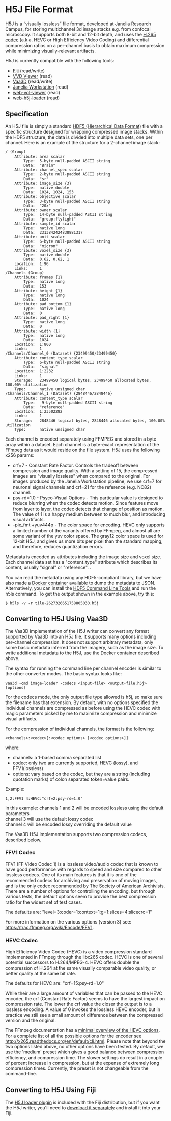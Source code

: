 # H5J File Format

H5J is a “visually lossless” file format, developed at Janelia Research Campus, for storing multichannel 3d image stacks e.g. from confocal microscopy. It supports both 8-bit and 12-bit depth, and uses the [H.265 codec](https://en.wikipedia.org/wiki/High_Efficiency_Video_Coding) (a.k.a. HEVC or High Efficiency Video Coding) and differential compression ratios on a per-channel basis to obtain maximum compression while minimizing visually-relevant artifacts.

H5J is currently compatible with the following tools:
* [Fiji](https://fiji.sc/) (read/write)
* [VVD Viewer](https://github.com/takashi310/VVD_Viewer) (read)
* [Vaa3D](https://github.com/Vaa3D/release) (read/write)
* [Janelia Workstation](https://github.com/JaneliaSciComp/workstation) (read)
* [web-vol-viewer](https://github.com/JaneliaSciComp/web-vol-viewer) (read)
* [web-h5j-loader](https://github.com/JaneliaSciComp/web-h5j-loader) (read)


## Specification

An H5J file is simply a standard [HDF5 (Hierarchical Data Format)](https://en.wikipedia.org/wiki/Hierarchical_Data_Format) file with a specific structure designed for wrapping compressed image stacks. Within the HDF5 structure, the data is divided into multiple data sets, one per channel. Here is an example of the structure for a 2-channel image stack:

```
/ (Group)
    Attribute: area scalar
        Type:  5-byte null-padded ASCII string
        Data:  "Brain"
    Attribute: channel_spec scalar
        Type:  2-byte null-padded ASCII string
        Data:  "sr"
    Attribute: image_size {3}
        Type:  native double
        Data:  1024, 1024, 153
    Attribute: objective scalar
        Type:  3-byte null-padded ASCII string
        Data:  "20x"
    Attribute: owner scalar
        Type:  14-byte null-padded ASCII string
        Data:  "group:flylight"
    Attribute: sample_id scalar
        Type:  native long
        Data:  2313842424838881317
    Attribute: unit scalar
        Type:  6-byte null-padded ASCII string
        Data:  "micron"
    Attribute: voxel_size {3}
        Type:  native double
        Data:  0.62, 0.62, 1
    Location:  1:96
    Links:     1
/Channels (Group)
    Attribute: frames {1}
        Type:  native long
        Data:  153
    Attribute: height {1}
        Type:  native long
        Data:  1024
    Attribute: pad_bottom {1}
        Type:  native long
        Data:  0
    Attribute: pad_right {1}
        Type:  native long
        Data:  0
    Attribute: width {1}
        Type:  native long
        Data:  1024
    Location:  1:800
    Links:     1
/Channels/Channel_0 (Dataset) {23499450/23499450}
    Attribute: content_type scalar
        Type:  6-byte null-padded ASCII string
        Data:  "signal"
    Location:  1:2232
    Links:     1
    Storage:   23499450 logical bytes, 23499450 allocated bytes, 100.00% utilization
    Type:      native unsigned char
/Channels/Channel_1 (Dataset) {2848446/2848446}
    Attribute: content_type scalar
        Type:   9-byte null-padded ASCII string
        Data:  "reference"
    Location:  1:23502282
    Links:     1
    Storage:   2848446 logical bytes, 2848446 allocated bytes, 100.00% utilization
    Type:      native unsigned char

```

Each channel is encoded separately using FFMPEG and stored in a byte array within a dataset. Each channel is a byte-exact representation of the FFmpeg data as it would reside on the file system. H5J uses the following x256 params:
* crf=7 - Constant Rate Factor. Controls the tradeoff between compression and image quality. With a setting of 15, the compressed images are "visually lossless" when compared to the original. For images produced by the Janelia Workstation pipeline, we use crf=7 for neuronal signal channels and crf=21 for the reference (e.g. NC82) channel.
* psy-rd=1.0 - Psyco-Visual Options - This particular value is designed to reduce blurring when the codec detects motion. Since features move from layer to layer, the codec detects that change of position as motion. The value of 1 is a happy medium between to much blur, and introducing visual artifacts.
* -pix_fmt +yuv444p - The color space for encoding. HEVC only supports a limited number of the variants offered by FFmpeg, and almost all are some variant of the yuv color space. The gray12 color space is used for 12-bit H5J, and gives us more bits per pixel than the standard mapping, and therefore, reduces quantization errors.

Metadata is encoded as attributes including the image size and voxel size. Each channel data set has a "content_type" attribute which describes its content, usually "signal" or "reference". . 

You can read the metadata using any HDF5-compliant library, but we have also made a [Docker container](https://github.com/JaneliaSciComp/jacs-tools-docker/tree/master/h5j_metadata) available to dump the metadata to JSON. Alternatively, you can install the [HDF5 Command Line Tools](https://support.hdfgroup.org/products/hdf5_tools/#cmd) and run the h5ls command. To get the output shown in the example above, try this:

```
$ h5ls -v -r tile-2627326651758805030.h5j
```

## Converting to H5J Using Vaa3D

The Vaa3D implementation of the H5J writer can convert any format supported by Vaa3D into an H5J file. It supports many options including per-channel compression. It does not support arbitrary metadata, only some basic metadata inferred from the imagery, such as the image size. To write additional metadata to the H5J, use the Docker container described above.

The syntax for running the command line per channel encoder is similar to the other converter modes. The basic syntax looks like:
```
vaa3d -cmd image-loader -codecs <input-file> <output-file.h5j> [options]
```

For the codecs mode, the only output file type allowed is h5j, so make sure the filename has that extension. By default, with no options specified the individual channels are compressed as before using the HEVC codec with magic parameters picked by me to maximize compression and minimize visual artifacts.

For the compression of individual channels, the format is the following:

```
<channels>:<codec>[:<codec options> [<codec options>]]
```

where:
* channels:  a 1-based comma separated list
* codec: only two are currently supported, HEVC (lossy), and FFV1(lossless)
* options: vary based on the codec, but they are a string (including quotation marks) of colon separated token=value pairs.

Example:

```
1,2:FFV1 4:HEVC:"crf=2:psy-rd=1.0"
```

in this example:
channels 1 and 2 will be encoded lossless using the default parameters  
channel 3 will use the default lossy codec  
channel 4 will be encoded lossy overriding the default value  

The Vaa3D H5J implementation supports two compression codecs, described below.

### FFV1 Codec

FFV1 (FF Video Codec 1) is a lossless video/audio codec that is known to have good performance with regards to speed and size compared to other lossless codecs. One of its main features is that it is one of the recommended codecs for archiving and preservation of moving images, and is the only codec recommended by The Society of American Archivists. There are a number of options for controlling the encoding, but through various tests, the default options seem to provide the best compression ratio for the widest set of test cases.

The defaults are: "level=3:coder=1:context=1:g=1:slices=4:slicecrc=1"

For more information on the various options (version 3) see: https://trac.ffmpeg.org/wiki/Encode/FFV1.

### HEVC Codec

High Efficiency Video Codec (HEVC) is a video compression standard implemented in FFmpeg through the libx265 codec. HEVC is one of several potential successors to H.264/MPEG-4. HEVC offers double the compression of H.264 at the same visually comparable video quality, or better quality at the same bit rate.

The defaults for HEVC are: "crf=15:psy-rd=1.0"

While their are a large amount of variables that can be passed to the HEVC encoder, the crf (Constant Rate Factor) seems to have the largest impact on compression rate. The lower the crf value the closer the output is to a lossless encoding. A value of 0 invokes the lossless HEVC encoder, but in practice we still see a small amount of difference between the compressed version and the original.

The FFmpeg documentation has a [minimal overview of the HEVC options](https://trac.ffmpeg.org/wiki/Encode/H.265). For a complete list of all the possible options for the encoder see http://x265.readthedocs.org/en/default/cli.html. Please note that beyond the two options listed above, no other options have been tested. By default, we use the 'medium' preset which gives a good balance between compression efficiency, and compression time. The slower settings do result in a couple of percent increase in compression, but at the expense of extremely long compression times. Currently, the preset is not changeable from the command-line.

## Converting to H5J Using Fiji

The [H5J loader plugin](https://github.com/fiji/H5J_Loader_Plugin) is included with the Fiji distribution, but if you want the H5J writer, you'll need to [download it separately](https://github.com/JaneliaSciComp/H5J_Writer_For_Fiji) and install it into your Fiji.


